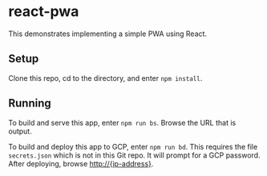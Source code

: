 # react-pwa

This demonstrates implementing a simple PWA using React.

## Setup

Clone this repo, cd to the directory, and enter `npm install`.

## Running

To build and serve this app, enter `npm run bs`.
Browse the URL that is output.

To build and deploy this app to GCP, enter `npm run bd`.
This requires the file `secrets.json` which is not in this Git repo.
It will prompt for a GCP password.
After deploying, browse <http://{ip-address}>.
